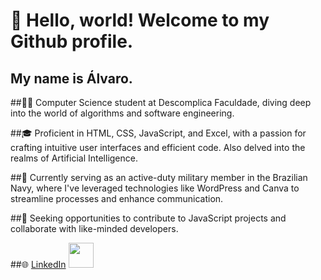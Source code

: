 # 👋 Hello, world! Welcome to my Github profile.

## My name is Álvaro.

##👨‍💻 Computer Science student at Descomplica Faculdade, diving deep into the world of algorithms and software engineering.

##🎓 Proficient in HTML, CSS, JavaScript, and Excel, with a passion for crafting intuitive user interfaces and efficient code. Also delved into the realms of Artificial Intelligence.

##🔧 Currently serving as an active-duty military member in the Brazilian Navy, where I've leveraged technologies like WordPress and Canva to streamline processes and enhance communication.

##🌟 Seeking opportunities to contribute to JavaScript projects and collaborate with like-minded developers.

##🌐 [LinkedIn](https://www.linkedin.com/in/%C3%A1lvaro-daniel-5a76562a9/)
<img loading="lazy" src="https://cdn.jsdelivr.net/gh/devicons/devicon@latest/icons/linkedin/linkedin-original.svg" width="40" height="40"/>
